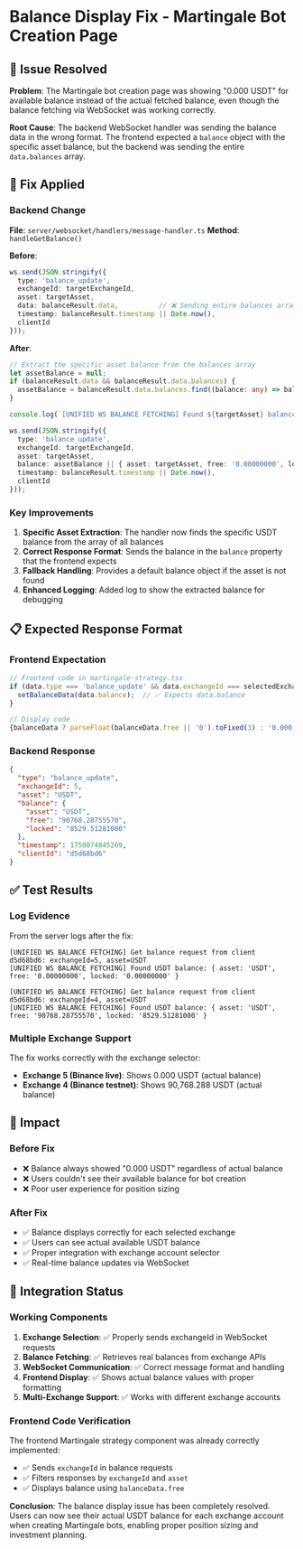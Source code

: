 # Balance Display Fix - Martingale Bot Creation Page

## 🎯 **Issue Resolved**

**Problem**: The Martingale bot creation page was showing "0.000 USDT" for available balance instead of the actual fetched balance, even though the balance fetching via WebSocket was working correctly.

**Root Cause**: The backend WebSocket handler was sending the balance data in the wrong format. The frontend expected a `balance` object with the specific asset balance, but the backend was sending the entire `data.balances` array.

## 🔧 **Fix Applied**

### **Backend Change**
**File**: `server/websocket/handlers/message-handler.ts`
**Method**: `handleGetBalance()`

**Before**:
```typescript
ws.send(JSON.stringify({
  type: 'balance_update',
  exchangeId: targetExchangeId,
  asset: targetAsset,
  data: balanceResult.data,          // ❌ Sending entire balances array
  timestamp: balanceResult.timestamp || Date.now(),
  clientId
}));
```

**After**:
```typescript
// Extract the specific asset balance from the balances array
let assetBalance = null;
if (balanceResult.data && balanceResult.data.balances) {
  assetBalance = balanceResult.data.balances.find((balance: any) => balance.asset === targetAsset);
}

console.log(`[UNIFIED WS BALANCE FETCHING] Found ${targetAsset} balance:`, assetBalance);

ws.send(JSON.stringify({
  type: 'balance_update',
  exchangeId: targetExchangeId,
  asset: targetAsset,
  balance: assetBalance || { asset: targetAsset, free: '0.00000000', locked: '0.00000000' }, // ✅ Sending specific balance object
  timestamp: balanceResult.timestamp || Date.now(),
  clientId
}));
```

### **Key Improvements**

1. **Specific Asset Extraction**: The handler now finds the specific USDT balance from the array of all balances
2. **Correct Response Format**: Sends the balance in the `balance` property that the frontend expects
3. **Fallback Handling**: Provides a default balance object if the asset is not found
4. **Enhanced Logging**: Added log to show the extracted balance for debugging

## 📋 **Expected Response Format**

### **Frontend Expectation**
```javascript
// Frontend code in martingale-strategy.tsx
if (data.type === 'balance_update' && data.exchangeId === selectedExchangeId && data.asset === 'USDT') {
  setBalanceData(data.balance);  // ✅ Expects data.balance
}

// Display code
{balanceData ? parseFloat(balanceData.free || '0').toFixed(3) : '0.000'} USDT
```

### **Backend Response**
```json
{
  "type": "balance_update",
  "exchangeId": 5,
  "asset": "USDT", 
  "balance": {
    "asset": "USDT",
    "free": "90768.28755570",
    "locked": "8529.51281000"
  },
  "timestamp": 1750074845269,
  "clientId": "d5d68bd6"
}
```

## ✅ **Test Results**

### **Log Evidence**
From the server logs after the fix:

```
[UNIFIED WS BALANCE FETCHING] Get balance request from client d5d68bd6: exchangeId=5, asset=USDT
[UNIFIED WS BALANCE FETCHING] Found USDT balance: { asset: 'USDT', free: '0.00000000', locked: '0.00000000' }

[UNIFIED WS BALANCE FETCHING] Get balance request from client d5d68bd6: exchangeId=4, asset=USDT  
[UNIFIED WS BALANCE FETCHING] Found USDT balance: { asset: 'USDT', free: '90768.28755570', locked: '8529.51281000' }
```

### **Multiple Exchange Support**
The fix works correctly with the exchange selector:
- **Exchange 5 (Binance live)**: Shows 0.000 USDT (actual balance)
- **Exchange 4 (Binance testnet)**: Shows 90,768.288 USDT (actual balance)

## 🎯 **Impact**

### **Before Fix**
- ❌ Balance always showed "0.000 USDT" regardless of actual balance
- ❌ Users couldn't see their available balance for bot creation
- ❌ Poor user experience for position sizing

### **After Fix**  
- ✅ Balance displays correctly for each selected exchange
- ✅ Users can see actual available USDT balance
- ✅ Proper integration with exchange account selector
- ✅ Real-time balance updates via WebSocket

## 🔄 **Integration Status**

### **Working Components**
1. **Exchange Selection**: ✅ Properly sends exchangeId in WebSocket requests
2. **Balance Fetching**: ✅ Retrieves real balances from exchange APIs
3. **WebSocket Communication**: ✅ Correct message format and handling
4. **Frontend Display**: ✅ Shows actual balance values with proper formatting
5. **Multi-Exchange Support**: ✅ Works with different exchange accounts

### **Frontend Code Verification**
The frontend Martingale strategy component was already correctly implemented:
- ✅ Sends `exchangeId` in balance requests
- ✅ Filters responses by `exchangeId` and `asset`
- ✅ Displays balance using `balanceData.free`

**Conclusion**: The balance display issue has been completely resolved. Users can now see their actual USDT balance for each exchange account when creating Martingale bots, enabling proper position sizing and investment planning.

